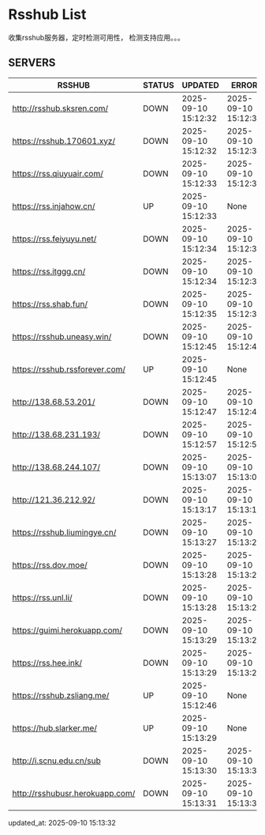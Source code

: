 # Rsshub List

收集rsshub服务器，定时检测可用性， 检测支持应用。。。


## SERVERS

|  RSSHUB   | STATUS  | UPDATED  | ERROR  | TWITTER |  
|  ----  | ----  | ----  | ----  | ---- |  
| http://rsshub.sksren.com/ | DOWN | 2025-09-10 15:12:32 | 2025-09-10 15:12:32 |  
| https://rsshub.170601.xyz/ | DOWN | 2025-09-10 15:12:32 | 2025-09-10 15:12:32 |  
| https://rss.qiuyuair.com/ | DOWN | 2025-09-10 15:12:33 | 2025-09-10 15:12:33 |  
| https://rss.injahow.cn/ | UP | 2025-09-10 15:12:33 | None ||  
| https://rss.feiyuyu.net/ | DOWN | 2025-09-10 15:12:34 | 2025-09-10 15:12:34 |  
| https://rss.itggg.cn/ | DOWN | 2025-09-10 15:12:34 | 2025-09-10 15:12:34 |  
| https://rss.shab.fun/ | DOWN | 2025-09-10 15:12:35 | 2025-09-10 15:12:35 |  
| https://rsshub.uneasy.win/ | DOWN | 2025-09-10 15:12:45 | 2025-09-10 15:12:45 |  
| https://rsshub.rssforever.com/ | UP | 2025-09-10 15:12:45 | None ||  
| http://138.68.53.201/ | DOWN | 2025-09-10 15:12:47 | 2025-09-10 15:12:47 |  
| http://138.68.231.193/ | DOWN | 2025-09-10 15:12:57 | 2025-09-10 15:12:57 |  
| http://138.68.244.107/ | DOWN | 2025-09-10 15:13:07 | 2025-09-10 15:13:07 |  
| http://121.36.212.92/ | DOWN | 2025-09-10 15:13:17 | 2025-09-10 15:13:17 |  
| https://rsshub.liumingye.cn/ | DOWN | 2025-09-10 15:13:27 | 2025-09-10 15:13:27 |  
| https://rss.dov.moe/ | DOWN | 2025-09-10 15:13:28 | 2025-09-10 15:13:28 |  
| https://rss.unl.li/ | DOWN | 2025-09-10 15:13:28 | 2025-09-10 15:13:28 |  
| https://guimi.herokuapp.com/ | DOWN | 2025-09-10 15:13:29 | 2025-09-10 15:13:29 |  
| https://rss.hee.ink/ | DOWN | 2025-09-10 15:13:29 | 2025-09-10 15:13:29 |  
| https://rsshub.zsliang.me/ | UP | 2025-09-10 15:12:46 | None |OK|  
| https://hub.slarker.me/ | UP | 2025-09-10 15:13:29 | None ||  
| http://i.scnu.edu.cn/sub | DOWN | 2025-09-10 15:13:30 | 2025-09-10 15:13:30 |  
| http://rsshubusr.herokuapp.com/ | DOWN | 2025-09-10 15:13:31 | 2025-09-10 15:13:31 |  
  

updated_at: 2025-09-10 15:13:32  
